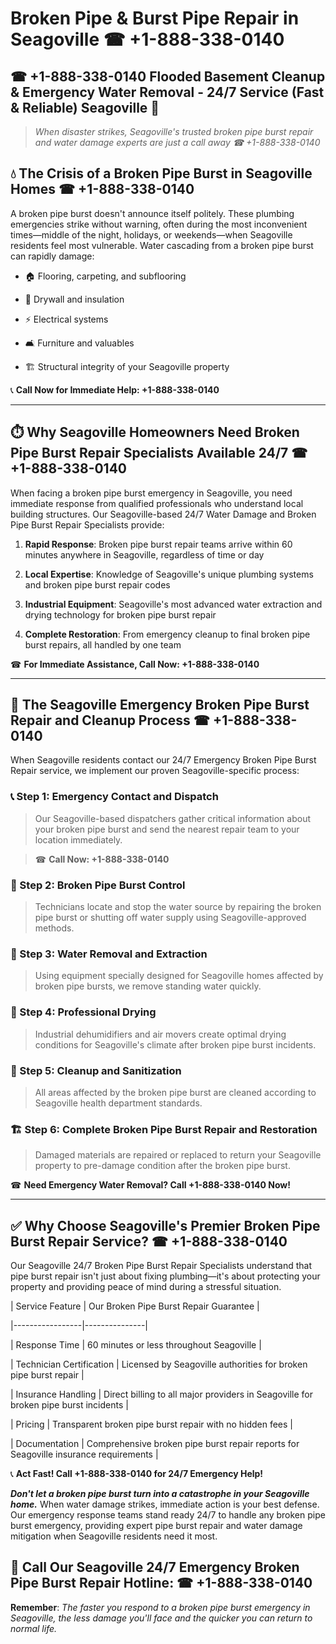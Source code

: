 # Broken Pipe & Burst Pipe Repair in Seagoville ☎ +1-888-338-0140  
## ☎ +1-888-338-0140 Flooded Basement Cleanup & Emergency Water Removal - 24/7 Service (Fast & Reliable) Seagoville 🚨  

> *When disaster strikes, Seagoville's trusted broken pipe burst repair and water damage experts are just a call away ☎ +1-888-338-0140*  

## 💧 The Crisis of a Broken Pipe Burst in Seagoville Homes ☎ +1-888-338-0140  

A broken pipe burst doesn't announce itself politely. These plumbing emergencies strike without warning, often during the most inconvenient times—middle of the night, holidays, or weekends—when Seagoville residents feel most vulnerable. Water cascading from a broken pipe burst can rapidly damage:  

* 🏠 Flooring, carpeting, and subflooring  
* 🧱 Drywall and insulation  
* ⚡ Electrical systems  
* 🛋️ Furniture and valuables  
* 🏗️ Structural integrity of your Seagoville property  

📞 **Call Now for Immediate Help: +1-888-338-0140**  

---  

## ⏱️ Why Seagoville Homeowners Need Broken Pipe Burst Repair Specialists Available 24/7 ☎ +1-888-338-0140  

When facing a broken pipe burst emergency in Seagoville, you need immediate response from qualified professionals who understand local building structures. Our Seagoville-based 24/7 Water Damage and Broken Pipe Burst Repair Specialists provide:  

1. **Rapid Response**: Broken pipe burst repair teams arrive within 60 minutes anywhere in Seagoville, regardless of time or day  
2. **Local Expertise**: Knowledge of Seagoville's unique plumbing systems and broken pipe burst repair codes  
3. **Industrial Equipment**: Seagoville's most advanced water extraction and drying technology for broken pipe burst repair  
4. **Complete Restoration**: From emergency cleanup to final broken pipe burst repairs, all handled by one team  

☎ **For Immediate Assistance, Call Now: +1-888-338-0140**  

---  

## 🔧 The Seagoville Emergency Broken Pipe Burst Repair and Cleanup Process ☎ +1-888-338-0140  

When Seagoville residents contact our 24/7 Emergency Broken Pipe Burst Repair service, we implement our proven Seagoville-specific process:  

### 📞 Step 1: Emergency Contact and Dispatch  
> Our Seagoville-based dispatchers gather critical information about your broken pipe burst and send the nearest repair team to your location immediately.  
> ☎ **Call Now: +1-888-338-0140**  

### 🚿 Step 2: Broken Pipe Burst Control  
> Technicians locate and stop the water source by repairing the broken pipe burst or shutting off water supply using Seagoville-approved methods.  

### 🌊 Step 3: Water Removal and Extraction  
> Using equipment specially designed for Seagoville homes affected by broken pipe bursts, we remove standing water quickly.  

### 💨 Step 4: Professional Drying  
> Industrial dehumidifiers and air movers create optimal drying conditions for Seagoville's climate after broken pipe burst incidents.  

### 🧼 Step 5: Cleanup and Sanitization  
> All areas affected by the broken pipe burst are cleaned according to Seagoville health department standards.  

### 🏗️ Step 6: Complete Broken Pipe Burst Repair and Restoration  
> Damaged materials are repaired or replaced to return your Seagoville property to pre-damage condition after the broken pipe burst.  

☎ **Need Emergency Water Removal? Call +1-888-338-0140 Now!**  

---  

## ✅ Why Choose Seagoville's Premier Broken Pipe Burst Repair Service? ☎ +1-888-338-0140  

Our Seagoville 24/7 Broken Pipe Burst Repair Specialists understand that pipe burst repair isn't just about fixing plumbing—it's about protecting your property and providing peace of mind during a stressful situation.  

| Service Feature | Our Broken Pipe Burst Repair Guarantee |  
|-----------------|---------------|  
| Response Time | 60 minutes or less throughout Seagoville |  
| Technician Certification | Licensed by Seagoville authorities for broken pipe burst repair |  
| Insurance Handling | Direct billing to all major providers in Seagoville for broken pipe burst incidents |  
| Pricing | Transparent broken pipe burst repair with no hidden fees |  
| Documentation | Comprehensive broken pipe burst repair reports for Seagoville insurance requirements |  

📞 **Act Fast! Call +1-888-338-0140 for 24/7 Emergency Help!**  

***Don't let a broken pipe burst turn into a catastrophe in your Seagoville home.*** When water damage strikes, immediate action is your best defense. Our emergency response teams stand ready 24/7 to handle any broken pipe burst emergency, providing expert pipe burst repair and water damage mitigation when Seagoville residents need it most.  

## 📱 Call Our Seagoville 24/7 Emergency Broken Pipe Burst Repair Hotline: ☎ +1-888-338-0140  

**Remember**: *The faster you respond to a broken pipe burst emergency in Seagoville, the less damage you'll face and the quicker you can return to normal life.*